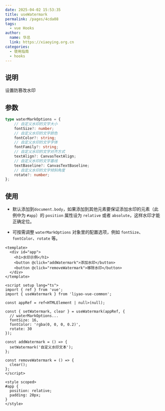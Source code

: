 ```yaml
---
date: 2025-04-02 15:53:35
title: useWatermark
permalink: /pages/4cda08
tags:
  - vue Hooks
author:
  name: 华总
  link: https://xiaoying.org.cn
categories:
  - 使用指南
  - hooks
---
```




## 说明

设置防篡改水印

## 参数

```typescript
type waterMarkOptions = {
    // 自定义水印的文字大小
    fontSize?: number;
    // 自定义水印的文字颜色
    fontColor?: string;
    // 自定义水印的文字字体
    fontFamily?: string;
    // 自定义水印的文字对齐方式
    textAlign?: CanvasTextAlign;
    // 自定义水印的文字基线
    textBaseline?: CanvasTextBaseline;
    // 自定义水印的文字倾斜角度
    rotate?: number;
};
```

## 使用

- 默认添加到`document.body`，如果添加到其他元素要保证添加水印的元素（此例中为 `#app`）的 `position` 属性设为 `relative` 或者 `absolute`，这样水印才能正确定位。

- 可按需调整 `waterMarkOptions` 对象里的配置选项，例如 `fontSize`、`fontColor`、`rotate` 等。

```vue
<template>
  <div id="app">
    <h1>水印示例</h1>
    <button @click="addWatermark">添加水印</button>
    <button @click="removeWatermark">移除水印</button>
  </div>
</template>

<script setup lang="ts">
import { ref } from 'vue';
import { useWatermark } from 'liyao-vue-common'; 

const appRef = ref<HTMLElement | null>(null);

const { setWatermark, clear } = useWatermark(appRef, {
  // waterMarkOptions...
  fontSize: 16,
  fontColor: 'rgba(0, 0, 0, 0.2)',
  rotate: 30
});

const addWatermark = () => {
  setWatermark('自定义水印文本');
};

const removeWatermark = () => {
  clear();
};
</script>

<style scoped>
#app {
  position: relative;
  padding: 20px;
}
</style>
```

